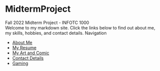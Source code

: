 # MidtermProject
Fall 2022 Midterm Project - INFOTC 1000  
Welcome to my markdown site. Click the links below to find out about me, my skills, hobbies, and contact details.
Navigation
  * [About Me](aboutme.md)
  * [My Resume](resume.md)
  * [My Art and Comic](art.md)
  * [Contact Details](contact.md)
  * [Gaming](sims2.md)
